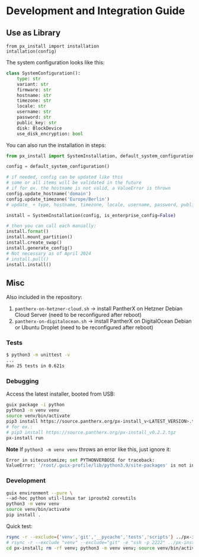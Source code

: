 # Development and Integration Guide

## Use as Library

```
from px_install import installation
intallation(config)
```

The system configuration looks like this:

```python
class SystemConfiguration():
    type: str
	variant: str
    firmware: str
    hostname: str
    timezone: str
    locale: str
    username: str
    password: str
    public_key: str
    disk: BlockDevice
	use_disk_encryption: bool
```

You can also run the installation in steps:

```python
from px_install import SystemInstallation, default_system_configuration

config = default_system_configuration()

# if needed, config can be updated like this
# some or all items will be validated in the future
# if for ex. the hostname is not valid, a ValueError is thrown
config.update_hostname('domain')
config.update_timezone('Europe/Berlin')
# update_ + type, hostname, timezone, locale, username, password, public_key,  use_disk_encryption

install = SystemInstallation(config, is_enterprise_config=False)

# then you can call each manually:
install.format()
install.mount_partition()
install.create_swap()
install.generate_config()
# Not necessary as of April 2024
# install.pull()
install.install()
```

## Misc

Also included in the repository:

1. `pantherx-on-hetzner-cloud.sh` -> install PantherX on Hetzner Debian Cloud Server (need to be reconfigured after reboot)
2. `pantherx-on-digitalocean.sh` -> install PantherX on DigitalOcean Debian or Ubuntu Droplet (need to be reconfigured after reboot)

### Tests

```bash
$ python3 -m unittest -v
...
Ran 25 tests in 0.621s
```

### Debugging

Access the latest installer, booted from USB:

```bash
guix package -i python
python3 -m venv venv
source venv/bin/activate
pip3 install https://source.pantherx.org/px-install_v<LATEST_VERSION>.tgz
# for ex.:
# pip3 install https://source.pantherx.org/px-install_v0.2.2.tgz
px-install run
```

**Note** If `python3 -m venv venv` throws an error like this, just ignore it:

```bash
Error in sitecustomize; set PYTHONVERBOSE for traceback:
ValueError: '/root/.guix-profile/lib/python3.9/site-packages' is not in list
```

### Development

```bash
guix environment --pure \
--ad-hoc python util-linux tar iproute2 coreutils
python3 -m venv venv
source venv/bin/activate
pip install .
```

Quick test:

```bash
rsync -r --exclude={'venv','git','__pycache','tests','scripts'} ../px-install root@<IP>:/root
# rsync -r --exclude "venv" --exclude="git" -e "ssh -p 2222" ../px-install root@127.0.0.1:/root
cd px-install; rm -rf venv; python3 -m venv venv; source venv/bin/activate; pip3 install .; px-install run
```
